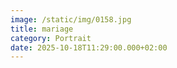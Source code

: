 ```yaml
---
image: /static/img/0158.jpg
title: mariage
category: Portrait
date: 2025-10-18T11:29:00.000+02:00
---
```

